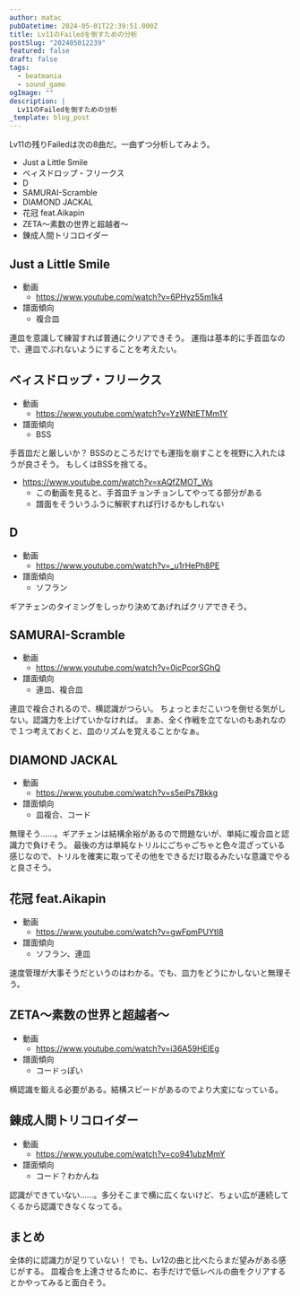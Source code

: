 ```yaml
---
author: matac
pubDatetime: 2024-05-01T22:39:51.000Z
title: Lv11のFailedを倒すための分析
postSlug: "202405012239"
featured: false
draft: false
tags:
  - beatmania
  - sound_game
ogImage: ""
description: |
  Lv11のFailedを倒すための分析
_template: blog_post
---
```


Lv11の残りFailedは次の8曲だ。一曲ずつ分析してみよう。

- Just a Little Smile
- ベィスドロップ・フリークス
- D
- SAMURAI-Scramble
- DIAMOND JACKAL
- 花冠 feat.Aikapin
- ZETA〜素数の世界と超越者〜
- 錬成人間トリコロイダー

## Just a Little Smile

- 動画
  - https://www.youtube.com/watch?v=6PHyz55m1k4
- 譜面傾向
  - 複合皿

連皿を意識して練習すれば普通にクリアできそう。
運指は基本的に手首皿なので、連皿でぶれないようにすることを考えたい。

## ベィスドロップ・フリークス

- 動画
  - https://www.youtube.com/watch?v=YzWNtETMm1Y
- 譜面傾向
  - BSS

手首皿だと厳しいか？
BSSのところだけでも運指を崩すことを視野に入れたほうが良さそう。
もしくはBSSを捨てる。

- https://www.youtube.com/watch?v=xAQfZMOT_Ws
  - この動画を見ると、手首皿チョンチョンしてやってる部分がある
  - 譜面をそういうふうに解釈すれば行けるかもしれない

## D

- 動画
  - https://www.youtube.com/watch?v=_u1rHePh8PE
- 譜面傾向
  - ソフラン

ギアチェンのタイミングをしっかり決めてあげればクリアできそう。

## SAMURAI-Scramble

- 動画
  - https://www.youtube.com/watch?v=0jcPcorSGhQ
- 譜面傾向
  - 連皿、複合皿

連皿で複合されるので、横認識がつらい。
ちょっとまだこいつを倒せる気がしない。認識力を上げていかなければ。
まあ、全く作戦を立てないのもあれなので１つ考えておくと、皿のリズムを覚えることかなぁ。

## DIAMOND JACKAL

- 動画
  - https://www.youtube.com/watch?v=s5eiPs7Bkkg
- 譜面傾向
  - 皿複合、コード

無理そう......。ギアチェンは結構余裕があるので問題ないが、単純に複合皿と認識力で負けそう。
最後の方は単純なトリルにごちゃごちゃと色々混ざっている感じなので、トリルを確実に取ってその他をできるだけ取るみたいな意識でやると良さそう。

## 花冠 feat.Aikapin

- 動画
  - https://www.youtube.com/watch?v=gwFpmPUYtI8
- 譜面傾向
  - ソフラン、連皿

速度管理が大事そうだというのはわかる。でも、皿力をどうにかしないと無理そう。

## ZETA〜素数の世界と超越者〜

- 動画
  - https://www.youtube.com/watch?v=i36A59HEIEg
- 譜面傾向
  - コードっぽい

横認識を鍛える必要がある。結構スピードがあるのでより大変になっている。

## 錬成人間トリコロイダー

- 動画
  - https://www.youtube.com/watch?v=co941ubzMmY
- 譜面傾向
  - コード？わかんね

認識ができていない......。多分そこまで横に広くないけど、ちょい広が連続してくるから認識できなくなってる。

## まとめ

全体的に認識力が足りていない！
でも、Lv12の曲と比べたらまだ望みがある感じがする。
皿複合を上達させるために、右手だけで低レベルの曲をクリアするとかやってみると面白そう。
